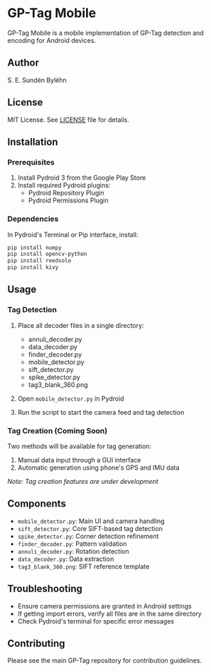# GP-Tag Mobile

GP-Tag Mobile is a mobile implementation of GP-Tag detection and encoding for Android devices.

## Author
S. E. Sundén Byléhn

## License
MIT License. See [LICENSE](LICENSE) file for details.

## Installation

### Prerequisites
1. Install Pydroid 3 from the Google Play Store
2. Install required Pydroid plugins:
   - Pydroid Repository Plugin
   - Pydroid Permissions Plugin

### Dependencies
In Pydroid's Terminal or Pip interface, install:
```bash
pip install numpy
pip install opencv-python
pip install reedsolo
pip install kivy
```

## Usage

### Tag Detection
1. Place all decoder files in a single directory:
   - annuli_decoder.py
   - data_decoder.py
   - finder_decoder.py
   - mobile_detector.py
   - sift_detector.py
   - spike_detector.py
   - tag3_blank_360.png

2. Open `mobile_detector.py` in Pydroid
3. Run the script to start the camera feed and tag detection

### Tag Creation (Coming Soon)
Two methods will be available for tag generation:
1. Manual data input through a GUI interface
2. Automatic generation using phone's GPS and IMU data

*Note: Tag creation features are under development*

## Components
- `mobile_detector.py`: Main UI and camera handling
- `sift_detector.py`: Core SIFT-based tag detection
- `spike_detector.py`: Corner detection refinement
- `finder_decoder.py`: Pattern validation
- `annuli_decoder.py`: Rotation detection
- `data_decoder.py`: Data extraction
- `tag3_blank_360.png`: SIFT reference template

## Troubleshooting
- Ensure camera permissions are granted in Android settings
- If getting import errors, verify all files are in the same directory
- Check Pydroid's terminal for specific error messages

## Contributing
Please see the main GP-Tag repository for contribution guidelines.